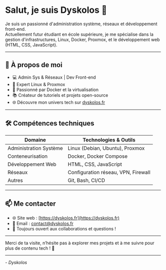 # Salut, je suis Dyskolos 👋

Je suis un passionné d'administration système, réseaux et développement front-end.  
Actuellement futur étudiant en école supérieure, je me spécialise dans la gestion d'infrastructures, Linux, Docker, Proxmox, et le développement web (HTML, CSS, JavaScript).

---

## 🚀 À propos de moi

- 💻 Admin Sys & Réseaux | Dev Front-end  
- 🐧 Expert Linux & Proxmox  
- 🐳 Passionné par Docker et la virtualisation  
- 📚 Créateur de tutoriels et projets open-source  
- 🌐 Découvre mon univers tech sur [dyskolos.fr](https://dyskolos.fr)

---

## 🛠 Compétences techniques

| Domaine               | Technologies & Outils                     |
|-----------------------|------------------------------------------|
| Administration Système| Linux (Debian, Ubuntu), Proxmox          |
| Conteneurisation      | Docker, Docker Compose                    |
| Développement Web     | HTML, CSS, JavaScript                     |
| Réseaux               | Configuration réseau, VPN, Firewall      |
| Autres                | Git, Bash, CI/CD                          |

---

## 📫 Me contacter

- 🌐 Site web : [https://dyskolos.fr](https://dyskolos.fr)  
- 📧 Email : contact@dyskolos.fr 
- 💬 Toujours ouvert aux collaborations et questions !

---

Merci de ta visite, n’hésite pas à explorer mes projets et à me suivre pour plus de contenu tech ! 🚀

---

*- Dyskolos*
